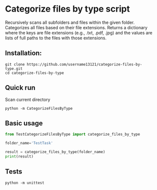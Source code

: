 # Categorize files by type script
Recursively scans all subfolders and files within the given folder. Categorizes all files based on their 
file extensions. Returns a dictionary where the keys are file extensions (e.g., .txt, .pdf, .jpg) and 
the values are lists of full paths to the files with those extensions.


## Installation:
```commandline
git clone https://github.com/username13121/categorize-files-by-type.git
cd categorize-files-by-type
```

## Quick run
Scan current directory

```commandline
python -m CategorizeFilesByType
```

## Basic usage
```python
from TestCategorizeFilesByType import categorize_files_by_type

folder_name='TestTask'

result = categorize_files_by_type(folder_name)
print(result)
```

## Tests

```commandline
python -m unittest
```